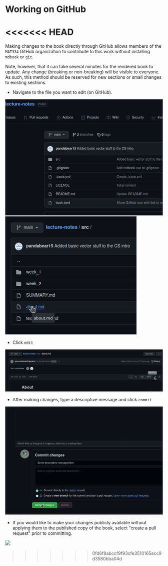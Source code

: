 # Working on GitHub
<<<<<<< HEAD
=======

Making changes to the book directly through GitHub allows members of the `MAT334` GitHub organization to contribute to this work without installing `mdbook` or `git`.

Note, however, that it can take several minutes for the rendered book to update. Any change (breaking or non-breaking) will be visible to everyone. As such, this method should be reserved for new sections or small changes to existing sections.

 * Navigate to the file you want to edit (on GitHub).

![Open the src folder on GitHub](./directory_with_mdfiles.png)
![Choose the file you want to edit](./choosing_a_mdfile.png)

 * Click `edit`

![](./clicking_edit.png)

 * After making changes, type a descriptive message and click `commit`

![](./clicking_commit.png)

 * If you would like to make your changes publicly available without applying them to the published copy of the book, select "create a pull request" prior to committing.

![](./clicking_create_pr.png)

>>>>>>> 0fd6f8abccf9f93cfe3510165ecc9d3580bba04d

